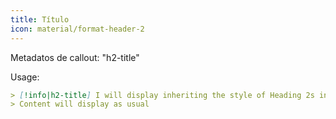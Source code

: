 ```yaml
---
title: Título
icon: material/format-header-2
---
```


Metadatos de callout: "h2-title"

Usage:

```md
> [!info|h2-title] I will display inheriting the style of Heading 2s in this theme
> Content will display as usual
```

